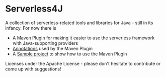 # Serverless4J

A collection of serverless-related tools and libraries for Java - still in its infancy. For now there is

* A [Maven Plugin](maven-plugin) for making it easier to use the serverless framework with Java-supporting providers
* [Annotations](annotations) used by the Maven Plugin 
* A [Sample project](maven-plugin-samples) to show how to use the Maven Plugin

Licenses under the Apache License - please don't hesitate to contribute or come up with suggestions!